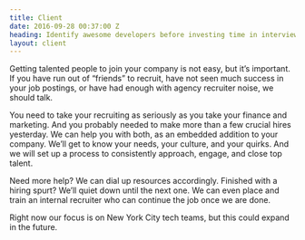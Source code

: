 ```yaml
---
title: Client
date: 2016-09-28 00:37:00 Z
heading: Identify awesome developers before investing time in interviews.
layout: client
---
```


Getting talented people to join your company is not easy, but it’s important. If you have run out of “friends” to recruit, have not seen much success in your job postings, or have had enough with agency recruiter noise, we should talk.

You need to take your recruiting as seriously as you take your finance and marketing. And you probably needed to make more than a few crucial hires yesterday. We can help you with both, as an embedded addition to your company. We’ll get to know your needs, your culture, and your quirks. And we will set up a process to consistently approach, engage, and close top talent.

Need more help? We can dial up resources accordingly. Finished with a hiring spurt? We’ll quiet down until the next one. We can even place and train an internal recruiter who can continue the job once we are done.

Right now our focus is on New York City tech teams, but this could expand in the future.